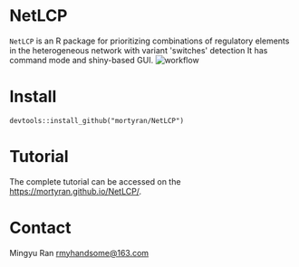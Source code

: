 # NetLCP
`NetLCP` is an R package for prioritizing combinations of regulatory elements in the heterogeneous network with variant 'switches' detection It has command mode and shiny-based GUI.
![workflow](https://github.com/mortyran/NetLCP/raw/main/Workflow.png)

# Install
`devtools::install_github("mortyran/NetLCP")`
# Tutorial
The complete tutorial can be accessed on the https://mortyran.github.io/NetLCP/.
# Contact
Mingyu Ran
rmyhandsome@163.com
